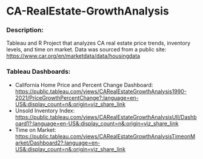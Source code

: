 # CA-RealEstate-GrowthAnalysis
### Description: 
Tableau and R Project that analyzes CA real estate price trends, inventory levels, and time on market. Data was sourced from a public site: https://www.car.org/en/marketdata/data/housingdata

### Tableau Dashboards: 
* California Home Price and Percent Change Dashboard: https://public.tableau.com/views/CARealEstateGrowthAnalysis1990-2021/PriceGrowthPercentChange?:language=en-US&:display_count=n&:origin=viz_share_link
* Unsold Inventory Index: https://public.tableau.com/views/CARealEstateGrowthAnalysisUII/Dashboard1?:language=en-US&:display_count=n&:origin=viz_share_link
* Time on Market: https://public.tableau.com/views/CARealEstateGrowthAnalysisTimeonMarket/Dashboard2?:language=en-US&:display_count=n&:origin=viz_share_link
